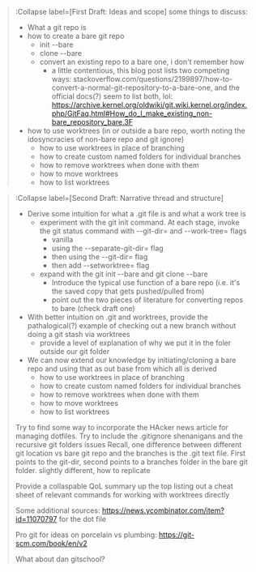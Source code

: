 > :Collapse label=[First Draft: Ideas and scope]
> some things to discuss:
> - What a git repo is 
> - how to create a bare git repo
>     - init --bare
>     - clone --bare
>     - convert an existing repo to a bare one, i don't remember how
>         - a little contentious, this blog post lists two competing ways: stackoverflow.com/questions/2199897/how-to-convert-a-normal-git-repository-to-a-bare-one, and the official docs(?) seem to list both, lol: https://archive.kernel.org/oldwiki/git.wiki.kernel.org/index.php/GitFaq.html#How_do_I_make_existing_non-bare_repository_bare.3F
> - how to use worktrees (in or outside a bare repo, worth noting the idosyncracies of non-bare repo and git ignore)
>     - how to use worktrees in place of branching
>     - how to create custom named folders for individual branches
>     - how to remove worktrees when done with them
>     - how to move worktrees
>     - how to list worktrees

> :Collapse label=[Second Draft: Narrative thread and structure]
> - Derive some intuition for what a .git file is and what a work tree is
>     - experiment with the git init command. At each stage, invoke the git status command with --git-dir= and --work-tree= flags
>         - vanilla
>         - using the --separate-git-dir= flag
>         - then using the --git-dir= flag
>         - then add --setworktree= flag
>     - expand with the git init --bare and git clone --bare
>         - Introduce the typical use function of a bare repo (i.e. it's the saved copy that gets pushed/pulled from)
>         - point out the two pieces of literature for converting repos to bare (check draft one)
> - With better intuition on .git and worktrees, provide the pathalogical(?) example of checking out a new branch without doing a git stash via worktrees
>     - provide a level of explanation of why we put it in the foler outside our git folder
> - We can now extend our knowledge by initiating/cloning a bare repo and using that as out base from which all is derived
>     - how to use worktrees in place of branching
>     - how to create custom named folders for individual branches
>     - how to remove worktrees when done with them
>     - how to move worktrees
>     - how to list worktrees
> 
> Try to find some way to incorporate the HAcker news article for managing dotfiles.
> Try to include the .gitignore shenanigans and the recursive git folders issues
> Recall, one difference between different git location vs bare git repo and the branches is the .git text file. First points to the git-dir, second points to a branches folder in the bare git folder. slightly different, how to replicate
>
> Provide a collaspable QoL summary up the top listing out a cheat sheet of relevant commands for working with worktrees directly
>
> Some additional sources: https://news.ycombinator.com/item?id=11070797 for the dot file
>
> Pro git for ideas on porcelain vs plumbing: https://git-scm.com/book/en/v2
>
> What about dan gitschool?
